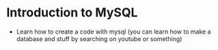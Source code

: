 # Introduction to MySQL
- Learn how to create a code with mysql (you can learn how to make a database and stuff by searching on youtube or something)
